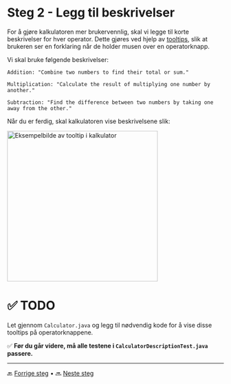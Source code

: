 # Steg 2 - Legg til beskrivelser  

For å gjøre kalkulatoren mer brukervennlig, skal vi legge til korte beskrivelser for hver operator. Dette gjøres ved hjelp av [tooltips](https://en.wikipedia.org/wiki/Tooltip#:~:text=The%20tooltip%2C%20also%20known%20as,the%20exact%20absolute%20time%20stamp), slik at brukeren ser en forklaring når de holder musen over en operatorknapp.  

Vi skal bruke følgende beskrivelser:  

```
Addition: "Combine two numbers to find their total or sum."
```
```
Multiplication: "Calculate the result of multiplying one number by another."
```
```
Subtraction: "Find the difference between two numbers by taking one away from the other."
```

Når du er ferdig, skal kalkulatoren vise beskrivelsene slik:  

<img align="center" src="images/calculatorTooltip.png" alt="Eksempelbilde av tooltip i kalkulator" width="350"/>  

# ✅ TODO  

Let gjennom `Calculator.java` og legg til nødvendig kode for å vise disse tooltips på operatorknappene.  

✅ **Før du går videre, må alle testene i `CalculatorDescriptionTest.java` passere.**  

---

🔙 [Forrige steg](01-operators.md) &bullet; 🔜 [Neste steg](03-operatorInterface.md)  